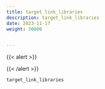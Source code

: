 ```yaml
---
title: target_link_libraries
description: target_link_libraries
date: 2023-11-17
weight: 30000


---
```


{{< alert >}}


{{< /alert >}}

```bash
target_link_libraries
```
